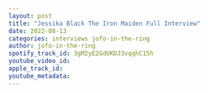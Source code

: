 ```yaml
---
layout: post
title: "Jessika Black The Iron Maiden Full Interview"
date: 2022-08-13
categories: interviews jofo-in-the-ring
author: jofo-in-the-ring
spotify_track_id: 3gM2yE2GdUKDJ3vqqhC15h
youtube_video_id: 
apple_track_id: 
youtube_metadata: 
---
```

